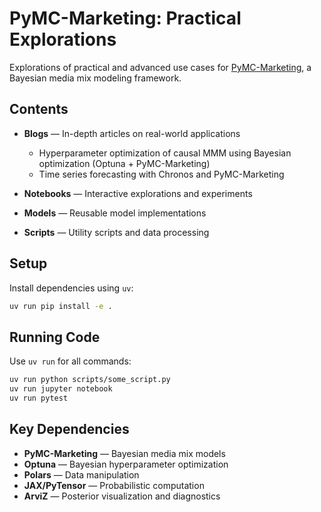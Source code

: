 # PyMC-Marketing: Practical Explorations

Explorations of practical and advanced use cases for [PyMC-Marketing](https://github.com/pymc-labs/pymc-marketing), a Bayesian media mix modeling framework.

## Contents

- **Blogs** — In-depth articles on real-world applications
  - Hyperparameter optimization of causal MMM using Bayesian optimization (Optuna + PyMC-Marketing)
  - Time series forecasting with Chronos and PyMC-Marketing

- **Notebooks** — Interactive explorations and experiments
- **Models** — Reusable model implementations
- **Scripts** — Utility scripts and data processing

## Setup

Install dependencies using `uv`:

```bash
uv run pip install -e .
```

## Running Code

Use `uv run` for all commands:

```bash
uv run python scripts/some_script.py
uv run jupyter notebook
uv run pytest
```

## Key Dependencies

- **PyMC-Marketing** — Bayesian media mix models
- **Optuna** — Bayesian hyperparameter optimization
- **Polars** — Data manipulation
- **JAX/PyTensor** — Probabilistic computation
- **ArviZ** — Posterior visualization and diagnostics

